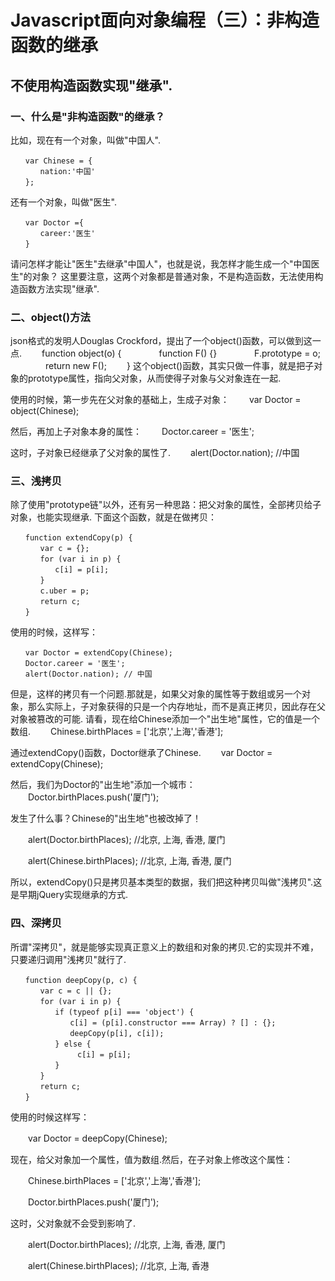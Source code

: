# Javascript面向对象编程（三）：非构造函数的继承

## 不使用构造函数实现"继承".
### 一、什么是"非构造函数"的继承？
比如，现在有一个对象，叫做"中国人".
```
　　var Chinese = {
　　　　nation:'中国'
　　};
```
还有一个对象，叫做"医生".
```
　　var Doctor ={
　　　　career:'医生'
　　}
```
请问怎样才能让"医生"去继承"中国人"，也就是说，我怎样才能生成一个"中国医生"的对象？
这里要注意，这两个对象都是普通对象，不是构造函数，无法使用构造函数方法实现"继承".
### 二、object()方法
json格式的发明人Douglas Crockford，提出了一个object()函数，可以做到这一点.
　　function object(o) {
　　　　function F() {}
　　　　F.prototype = o;
　　　　return new F();
　　}
这个object()函数，其实只做一件事，就是把子对象的prototype属性，指向父对象，从而使得子对象与父对象连在一起.

使用的时候，第一步先在父对象的基础上，生成子对象：
　　var Doctor = object(Chinese);

然后，再加上子对象本身的属性：
　　Doctor.career = '医生';

这时，子对象已经继承了父对象的属性了.
　　alert(Doctor.nation); //中国

### 三、浅拷贝
除了使用"prototype链"以外，还有另一种思路：把父对象的属性，全部拷贝给子对象，也能实现继承.
下面这个函数，就是在做拷贝：
```
　　function extendCopy(p) {
　　　　var c = {};
　　　　for (var i in p) { 
　　　　　　c[i] = p[i];
　　　　}
　　　　c.uber = p;
　　　　return c;
　　}
```
使用的时候，这样写：
```
　　var Doctor = extendCopy(Chinese);
　　Doctor.career = '医生';
　　alert(Doctor.nation); // 中国
```
但是，这样的拷贝有一个问题.那就是，如果父对象的属性等于数组或另一个对象，那么实际上，子对象获得的只是一个内存地址，而不是真正拷贝，因此存在父对象被篡改的可能.
请看，现在给Chinese添加一个"出生地"属性，它的值是一个数组.
　　Chinese.birthPlaces = ['北京','上海','香港'];

通过extendCopy()函数，Doctor继承了Chinese.
　　var Doctor = extendCopy(Chinese);

然后，我们为Doctor的"出生地"添加一个城市：
　　Doctor.birthPlaces.push('厦门');

发生了什么事？Chinese的"出生地"也被改掉了！

　　alert(Doctor.birthPlaces); //北京, 上海, 香港, 厦门

　　alert(Chinese.birthPlaces); //北京, 上海, 香港, 厦门

所以，extendCopy()只是拷贝基本类型的数据，我们把这种拷贝叫做"浅拷贝".这是早期jQuery实现继承的方式.
### 四、深拷贝
所谓"深拷贝"，就是能够实现真正意义上的数组和对象的拷贝.它的实现并不难，只要递归调用"浅拷贝"就行了.
```
　　function deepCopy(p, c) {
　　　　var c = c || {};
　　　　for (var i in p) {
　　　　　　if (typeof p[i] === 'object') {
　　　　　　　　c[i] = (p[i].constructor === Array) ? [] : {};
　　　　　　　　deepCopy(p[i], c[i]);
　　　　　　} else {
　　　　　　　　　c[i] = p[i];
　　　　　　}
　　　　}
　　　　return c;
　　}
```
使用的时候这样写：

　　var Doctor = deepCopy(Chinese);

现在，给父对象加一个属性，值为数组.然后，在子对象上修改这个属性：

　　Chinese.birthPlaces = ['北京','上海','香港'];

　　Doctor.birthPlaces.push('厦门');

这时，父对象就不会受到影响了.

　　alert(Doctor.birthPlaces); //北京, 上海, 香港, 厦门

　　alert(Chinese.birthPlaces); //北京, 上海, 香港